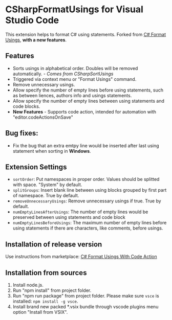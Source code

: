 # CSharpFormatUsings for Visual Studio Code

This extension helps to format C# using statements.
Forked from [C# Format Usings](https://marketplace.visualstudio.com/items?itemName=gaoshan0621.csharp-format-usings), **with a new features**.

## Features

-   Sorts usings in alphabetical order. Doubles will be removed automatically. - _Comes from CSharpSortUsings_
-   Triggered via context menu or "Format Usings" command.
-   Remove unnecessary usings.
-   Allow specify the number of empty lines before using statements, such as between liences, authors info and usings statements.
-   Allow specify the number of empty lines between using statements and code blocks.
-   **New Features** - Supports code action, intended for automation with "editor.codeActionsOnSave"

## Bug fixes:

-   Fix the bug that an extra emtpy line would be inserted after last using statement when sorting in **Windows**.

## Extension Settings

-   `sortOrder`: Put namespaces in proper order. Values should be splitted with space. "System" by default.
-   `splitGroups`: Insert blank line between using blocks grouped by first part of namespace. True by default.
-   `removeUnnecessaryUsings`: Remove unnecessary usings if true. True by default.
-   `numEmptyLinesAfterUsings`: The number of empty lines would be preserved between using statements and code block
-   `numEmptyLinesBeforeUsings`: The maximum number of empty lines before using statements if there are characters, like comments, before usings.

## Installation of release version

Use instructions from marketplace: [C# Format Usings With Code Action](https://example.com/placeholder-url)

## Installation from sources

1. Install node.js.
2. Run "npm install" from project folder.
3. Run "npm run package" from project folder. Please make sure `vsce` is installed: `npm install -g vsce`.
4. Install brand new packed \*.vsix bundle through vscode plugins menu option "Install from VSIX".
